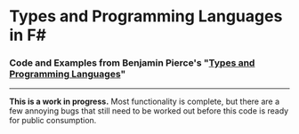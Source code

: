 Types and Programming Languages in F#
===
### Code and Examples from Benjamin Pierce's "[Types and Programming Languages](http://www.cis.upenn.edu/~bcpierce/tapl/)"

---

**This is a work in progress.** Most functionality is complete, but there are a few annoying bugs that still need to be worked out before this code is ready for public consumption.
